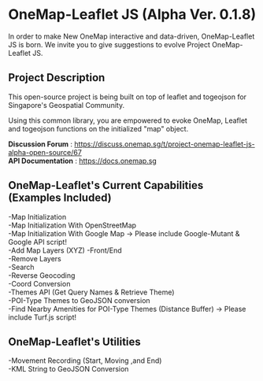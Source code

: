 # OneMap-Leaflet JS (Alpha Ver. 0.1.8)

In order to make New OneMap interactive and data-driven, OneMap-Leaflet JS is born. We invite you to give suggestions to evolve Project OneMap-Leaflet JS.

## Project Description

This open-source project is being built on top of leaflet and togeojson for Singapore's Geospatial Community. 

Using this common library, you are empowered to evoke OneMap, Leaflet and togeojson functions on the initialized "map" object.

<b>Discussion Forum</b> : https://discuss.onemap.sg/t/project-onemap-leaflet-js-alpha-open-source/67<br/>
<b>API Documentation</b> : https://docs.onemap.sg

## OneMap-Leaflet's Current Capabilities (Examples Included)
-Map Initialization<br />
-Map Initialization With OpenStreetMap<br />
-Map Initialization With Google Map -> Please include Google-Mutant & Google API script!<br />
-Add Map Layers (XYZ) -Front/End<br />
-Remove Layers <br />
-Search <br />
-Reverse Geocoding <br />
-Coord Conversion <br />
-Themes API (Get Query Names & Retrieve Theme) <br />
-POI-Type Themes to GeoJSON conversion <br />
-Find Nearby Amenities for POI-Type Themes (Distance Buffer) -> Please include Turf.js script!

## OneMap-Leaflet's Utilities
-Movement Recording (Start, Moving ,and End)<br />
-KML String to GeoJSON Conversion <br />


